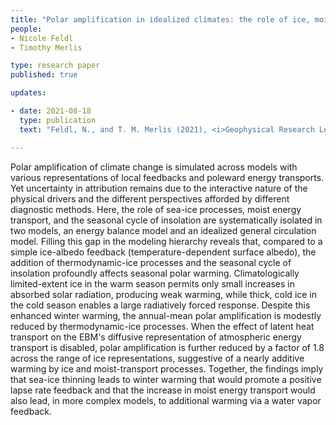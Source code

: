 ```yaml
---
title: "Polar amplification in idealized climates: the role of ice, moisture, and seasons" 
people:
- Nicole Feldl
- Timothy Merlis

type: research paper
published: true

updates:

- date: 2021-08-18
  type: publication
  text: "Feldl, N., and T. M. Merlis (2021), <i>Geophysical Research Letters</i>, 48, e2021GL094130, [doi:10.1029/2021GL094130](https://doi.org/10.1029/2021GL094130)."

---
```


Polar amplification of climate change is simulated across models with various representations of local feedbacks and poleward energy transports. Yet uncertainty in attribution remains due to the interactive nature of the physical drivers and the different perspectives afforded by different diagnostic methods. Here, the role of sea-ice processes, moist energy transport, and the seasonal cycle of insolation are systematically isolated in two models, an energy balance model and an idealized general circulation model. Filling this gap in the modeling hierarchy reveals that, compared to a simple ice-albedo feedback (temperature-dependent surface albedo), the addition of thermodynamic-ice processes and the seasonal cycle of insolation profoundly affects seasonal polar warming. Climatologically limited-extent ice in the warm season permits only small increases in absorbed solar radiation, producing weak warming, while thick, cold ice in the cold season enables a large radiatively forced response. Despite this enhanced winter warming, the annual-mean polar amplification is modestly reduced by thermodynamic-ice processes. When the effect of latent heat transport on the EBM's diffusive representation of atmospheric energy transport is disabled, polar amplification is further reduced by a factor of 1.8 across the range of ice representations, suggestive of a nearly additive warming by ice and moist-transport processes. Together, the findings imply that sea-ice thinning leads to winter warming that would promote a positive lapse rate feedback and that the increase in moist energy transport would also lead, in more complex models, to additional warming via a water vapor feedback.



